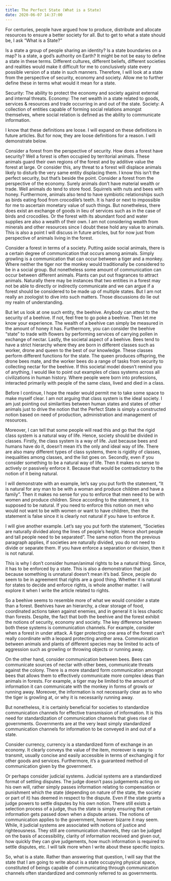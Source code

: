 ```yaml
---
title: The Perfect State (What is a State)
date: 2020-06-07 14:37:00
---
```


For centuries, people have argued how to produce, distribute and allocate resources to ensure a better society for all. But to get to what a state should be, I ask “What is a State?”

Is a state a group of people sharing an identity? Is a state boundaries on a map? Is a state, a god’s authority on Earth?
It might be not be easy to define a state in these terms. Different cultures, different beliefs, different societies and realities would make it difficult for me to conclusively state every possible version of a state in such manners.
Therefore, I will look at a state from the perspective of security, economy and society. Allow me to further define these in terms what would it mean for a state.

Security: The ability to protect the economy and society against external and internal threats.
Economy: The net wealth in a state related to goods, services & resources and trade occurring in and out of  the state.
Society: A collection of entities capable of forming social relations amongst themselves, where social relation is defined as the ability to communicate information.

I know that these definitions are loose. I will expand on these definitions in future articles. But for now, they are loose definitions for a reason. I will demonstrate below.

Consider a forest from the perspective of security. How does a forest have security? Well a forest is often occupied by territorial animals. These animals guard their own regions of the forest and by additive value the forest at large. Or consider this, any threat to a forest will displace animals likely to disturb the very same entity displacing them. I know this isn’t the perfect security, but that’s beside the point.
Consider a forest from the perspective of the economy. Surely animals don’t have material wealth or trade. Well animals do tend to store food. Squirrels with nuts and bees with honey. Furthermore, animals also tend to have symbiotic relationships such as birds eating food from crocodile’s teeth. It is hard or next to impossible for me to ascertain monetary value of such things. But nonetheless, there does exist an exchange of goods in lieu of services such as in the case of birds and crocodiles. Or the forest with its abundant food and water supplies are also a wealth of their own. I am not considering wealth from minerals and other resources since I doubt these hold any value to animals. This is also a point I will discuss in future articles, but for now just from perspective of animals living in the forest.

Consider a forest in terms of a society. Putting aside social animals, there is a certain degree of communication that occurs among animals. Simply growling is a communication that can occur between a tiger and a monkey. Where neither the tiger nor the monkey would traditionally be considered to be in a social group. But nonetheless some amount of communication can occur between different animals. Plants can put out fragrances to attract animals. Naturally there may be instances that two entities in a forest may not be able to directly or indirectly communicate and we can argue if a forest should be considered to be made up of multiple states. But I am not really an zoologist to dive into such matters. Those discussions do lie out my realm of understanding.

But let us look at one such entity, the beehive. Anybody can attest to the security of a beehive. If not, feel free to go poke a beehive. Then let me know your experience. The wealth of a beehive can simply be measured in the amount of honey it has. Furthermore, you can consider the beehive “state” to trade with flowers by performing services of carrying pollen in exchange of nectar.
Lastly, the societal aspect of a beehive. Bees tend to have a strict hierarchy where they are born in different classes such as worker, drone and queen to the best of our knowledge. These classes perform different functions for the state. The queen produces offspring, the drone bees mate, and the worker bees do a range of tasks from security to collecting nectar for the beehive. If this societal model doesn’t remind you of anything, I would like to point out examples of class systems across all civilizations in human history. Where people were born into professions, interacted primarily with people of the same class, lived and died in a class.

Before I continue, I hope the reader would permit me to take some space to make myself clear. I am not arguing that class system is the ideal society. I am just pointing out similarities between human states and states of other animals just to drive the notion that the Perfect State is simply a constructed notion based on need of production, administration and management of resources.

Moreover, I can tell that some people will read this and go that the rigid class system is a natural way of life. Hence, society should be divided in classes. Firstly, the class system is a way of life. Just because bees and humans have do it, doesn’t mean it’s the only and ideal way of life. There are also many different types of class systems, there is rigidity of classes, inequalities among classes, and the list goes on. Secondly, even if you consider something to be a natural way of life. Then it makes no sense to actively or passively enforce it. Because that would be contradictory to the notion of it being natural.

I will demonstrate with an example, let’s say you put forth the statement, “It is natural for any man to be with a woman and produce children and have a family”. Then it makes no sense for you to enforce that men need to be with women and produce children. Since according to the statement, it is supposed to be natural. If you need to enforce this notion on men who would not want to be with women or want to have children, then the statement is false since it is clearly not natural if you have to enforce it.

I will give another example. Let’s say you put forth the statement, “Societies are naturally divided along the lines of people’s height. Hence short people and tall people need to be separated”. The same notion from the previous paragraph applies, if societies are naturally divided, you do not need to divide or separate them. If you have enforce a separation or division, then it is not natural.

This is why I don’t consider human/animal rights to be a natural thing. Since, it has to be enforced by a state. This is also a demonstration that just because something is unnatural doesn’t mean it’s bad. Since, people do seem to be in agreement that rights are a good thing. Whether it is natural for states to decide and enforce rights, is whole another matter. I will explore it when I write the article related to rights.

So a beehive seems to resemble more of what we would consider a state than a forest. Beehives have an hierarchy, a clear storage of food, coordinated actions taken against enemies, and in general it is less chaotic than forests. Despite, the fact that both the beehive and the forest exhibit the notions of security, economy and society. The key difference between both these systems is communication channels. For example, consider when a forest in under attack. A tiger protecting one area of the forest can’t really coordinate with a leopard protecting another area. Communication between animals and plants of different species may be limited to acts of  aggression such as growling or throwing objects or running away.

On the other hand, consider communication between bees. Bees can communicate sources of nectar with other bees, communicate threats against the colony. There is a more standard form communication amongst bees that allows them to effectively communicate more complex ideas than animals in forests. For example, a tiger may be limited to the amount of information it can communicate with the monkey in forms of growls or running away. Moreover, the information is not necessarily clear as to who the tiger is growling at, or why it is necessarily running away.

But nonetheless, it is certainly beneficial for societies to standardize communication channels for effective transmission of information. It is this need for standardization of communication channels that gives rise of governments. Governments are at the very least simply standardized communication channels for information to be conveyed in and out of a state.

Consider currency, currency is a standardized form of exchange in an economy. It clearly conveys the value of the item, moreover is easy to transmit, usually concise and easily accessible in terms of exchanging it for other goods and services. Furthermore, it’s a guaranteed method of communication given by the government.

Or perhaps consider judicial systems. Judicial systems are a standardized format of settling disputes. The judge doesn’t pass judgements acting on his own will, rather simply passes information relating to compensation or punishment which the state (depending on nature of the state, the society or part of it) has deemed in respect to the dispute. Even if the state grants a judge powers to settle disputes by his own notion. There still exists a selection process of a judge, thus the state is simply ensuring that certain information gets passed down when a dispute arises.
The notions of communication applies to the government, however bizarre it may seem. While, it judicial systems are associated with notions of justice and righteousness. They still are communication channels, they can be judged on the basis of accessibility, clarity of information received and given out, how quickly they can give judgements, how much information is required to settle disputes, etc. I will talk more when I write about these specific topics.

So, what is a state. Rather than answering that question, I will say that the state that I am going to write about is a state occupying physical space, constituted of beings capable of communicating through communication channels often standardized and commonly referred to as governments.
